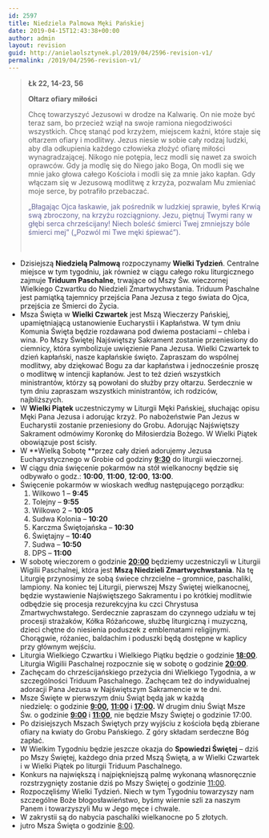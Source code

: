 ```yaml
---
id: 2597
title: Niedziela Palmowa Męki Pańskiej
date: 2019-04-15T12:43:38+00:00
author: admin
layout: revision
guid: http://anielaolsztynek.pl/2019/04/2596-revision-v1/
permalink: /2019/04/2596-revision-v1/
---
```

> **Łk 22, 14-23, 56**
> 
> **Ołtarz ofiary miłości**
> 
> Chcę towarzyszyć Jezusowi w drodze na Kalwarię. On nie może być teraz sam, bo przecież wziął na swoje ramiona niegodziwości wszystkich. Chcę stanąć pod krzyżem, miejscem kaźni, które staje się ołtarzem ofiary i modlitwy. Jezus niesie w sobie cały rodzaj ludzki, aby dla odkupienia każdego człowieka złożyć ofiarę miłości wynagradzającej. Nikogo nie potępia, lecz modli się nawet za swoich oprawców. Gdy ja modlę się do Niego jako Boga, On modli się we mnie jako głowa całego Kościoła i modli się za mnie jako kapłan. Gdy włączam się w Jezusową modlitwę z krzyża, pozwalam Mu zmieniać moje serce, by potrafiło przebaczać.
> 
> <span style="color: #666699;">&#8222;Błagając Ojca łaskawie, jak pośrednik w ludzkiej sprawie, byłeś Krwią swą zbroczony, na krzyżu rozciągniony. Jezu, piętnuj Twymi rany w głębi serca chrześcijany! Niech boleść śmierci Twej zmniejszy bóle śmierci mej&#8221; (&#8222;Pozwól mi Twe męki śpiewać&#8221;).</span>
> 
> &nbsp;

  * Dzisiejszą **Niedzielą Palmową** rozpoczynamy **Wielki Tydzień**. Centralne miejsce w tym tygodniu, jak również w ciągu całego roku liturgicznego zajmuje **Triduum Paschalne**, trwające od Mszy Św. wieczornej Wielkiego Czwartku do Niedzieli Zmartwychwstania. Triduum Paschalne jest pamiątką tajemnicy przejścia Pana Jezusa z tego świata do Ojca, przejścia ze Śmierci do Życia.
  * Msza Święta w **Wielki Czwartek** jest Mszą Wieczerzy Pańskiej, upamiętniającą ustanowienie Eucharystii i Kapłaństwa. W tym dniu Komunia Święta będzie rozdawana pod dwiema postaciami – chleba i wina. Po Mszy Świętej Najświętszy Sakrament zostanie przeniesiony do ciemnicy, która symbolizuje uwięzienie Pana Jezusa. Wielki Czwartek to dzień kapłański, nasze kapłańskie święto. Zapraszam do wspólnej modlitwy, aby dziękować Bogu za dar kapłaństwa i jednocześnie proszę o modlitwę w intencji kapłanów. Jest to też dzień wszystkich ministrantów, którzy są powołani do służby przy ołtarzu. Serdecznie w tym dniu zapraszam wszystkich ministrantów, ich rodziców, najbliższych.
  * W **Wielki Piątek** uczestniczymy w Liturgii Męki Pańskiej, słuchając opisu Męki Pana Jezusa i adorując krzyż. Po nabożeństwie Pan Jezus w Eucharystii zostanie przeniesiony do Grobu. Adorując Najświętszy Sakrament odmówimy Koronkę do Miłosierdzia Bożego. W Wielki Piątek obowiązuje post ścisły.
  * W **Wielką Sobotę **przez cały dzień adorujemy Jezusa Eucharystycznego w Grobie od godziny <span style="text-decoration: underline;"><strong>9:30</strong></span> do liturgii wieczornej.
  * W ciągu dnia święcenie pokarmów na stół wielkanocny będzie się odbywało o godz.: **10:00**, **11:00**, **12:00**, **13:00**.
  * Święcenie pokarmów w wioskach według następującego porządku: 
      1. Wilkowo 1 – **9:45**
      2. Tolejny – **9:55**
      3. Wilkowo 2 – **10:05**
      4. Sudwa Kolonia – **10:20**
      5. Karczma Świętojańska – **10:30**
      6. Świętajny – **10:40**
      7. Sudwa – **10:50**
      8. DPS – **11:00**
  * W sobotę wieczorem o godzinie <span style="text-decoration: underline;"><strong>20:00</strong></span> będziemy uczestniczyli w Liturgii Wigilii Paschalnej, która jest **Mszą Niedzieli Zmartwychwstania**. Na tę Liturgię przynosimy ze sobą świece chrzcielne – gromnice, paschaliki, lampiony. Na koniec tej Liturgii, pierwszej Mszy Świętej wielkanocnej, będzie wystawienie Najświętszego Sakramentu i po krótkiej modlitwie odbędzie się procesja rezurekcyjna ku czci Chrystusa Zmartwychwstałego. Serdecznie zapraszam do czynnego udziału w tej procesji strażaków, Kółka Różańcowe, służbę liturgiczną i muzyczną, dzieci chętne do niesienia poduszek z emblematami religijnymi. Chorągwie, różaniec, baldachim i poduszki będą dostępne w kaplicy przy głównym wejściu.
  * Liturgia Wielkiego Czwartku i Wielkiego Piątku będzie o godzinie <span style="text-decoration: underline;"><strong>18:00</strong></span>. Liturgia Wigilii Paschalnej rozpocznie się w sobotę o godzinie <span style="text-decoration: underline;"><strong>20:00</strong></span>.
  * Zachęcam do chrześcijańskiego przeżycia dni Wielkiego Tygodnia, a w szczególności Triduum Paschalnego. Zachęcam też do indywidualnej adoracji Pana Jezusa w Najświętszym Sakramencie w te dni.
  * Msze Święte w pierwszym dniu Świąt będą jak w każdą niedzielę: o godzinie **<span style="text-decoration: underline;">9:00</span>,** <span style="text-decoration: underline;"><strong>11:00</strong></span> i **<span style="text-decoration: underline;">17:00</span>.** W drugim dniu Świąt Msze Św. o godzinie <span style="text-decoration: underline;"><strong>9:00</strong></span> i <span style="text-decoration: underline;"><strong>11:00</strong></span>, nie będzie Mszy Świętej o godzinie 17:00.
  * Po dzisiejszych Mszach Świętych przy wyjściu z kościoła będą zbierane ofiary na kwiaty do Grobu Pańskiego. Z góry składam serdeczne Bóg zapłać.
  * W Wielkim Tygodniu będzie jeszcze okazja do **Spowiedzi Świętej** – dziś po Mszy Świętej, każdego dnia przed Mszą Świętą, a w Wielki Czwartek i w Wielki Piątek po liturgii Triduum Paschalnego.
  * Konkurs na największą i najpiękniejszą palmę wykonaną własnoręcznie rozstrzygnięty zostanie dziś po Mszy Świętej o godzinie <span style="text-decoration: underline;">11:00</span>.
  * Rozpoczęliśmy Wielki Tydzień. Niech w tym Tygodniu towarzyszy nam szczególne Boże błogosławieństwo, byśmy wiernie szli za naszym Panem i towarzyszyli Mu w Jego męce i chwale.
  * W zakrystii są do nabycia paschaliki wielkanocne po 5 złotych.
  * jutro Msza Święta o godzinie <span style="text-decoration: underline;">8:00</span>.